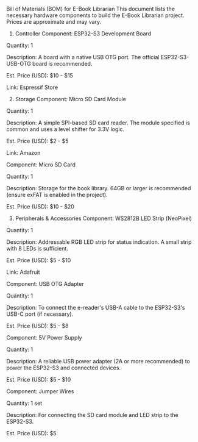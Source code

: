 Bill of Materials (BOM) for E-Book Librarian
This document lists the necessary hardware components to build the E-Book Librarian project. Prices are approximate and may vary.

1. Controller
Component: ESP32-S3 Development Board

Quantity: 1

Description: A board with a native USB OTG port. The official ESP32-S3-USB-OTG board is recommended.

Est. Price (USD): $10 - $15

Link: Espressif Store

2. Storage
Component: Micro SD Card Module

Quantity: 1

Description: A simple SPI-based SD card reader. The module specified is common and uses a level shifter for 3.3V logic.

Est. Price (USD): $2 - $5

Link: Amazon

Component: Micro SD Card

Quantity: 1

Description: Storage for the book library. 64GB or larger is recommended (ensure exFAT is enabled in the project).

Est. Price (USD): $10 - $20

3. Peripherals & Accessories
Component: WS2812B LED Strip (NeoPixel)

Quantity: 1

Description: Addressable RGB LED strip for status indication. A small strip with 8 LEDs is sufficient.

Est. Price (USD): $5 - $10

Link: Adafruit

Component: USB OTG Adapter

Quantity: 1

Description: To connect the e-reader's USB-A cable to the ESP32-S3's USB-C port (if necessary).

Est. Price (USD): $5 - $8

Component: 5V Power Supply

Quantity: 1

Description: A reliable USB power adapter (2A or more recommended) to power the ESP32-S3 and connected devices.

Est. Price (USD): $5 - $10

Component: Jumper Wires

Quantity: 1 set

Description: For connecting the SD card module and LED strip to the ESP32-S3.

Est. Price (USD): $5
